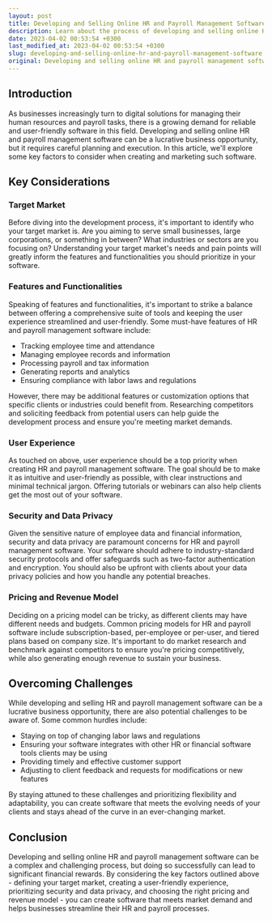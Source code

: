 ```yaml
---
layout: post
title: Developing and Selling Online HR and Payroll Management Software
description: Learn about the process of developing and selling online HR and payroll management software, including important factors to consider and potential challenges to overcome.
date: 2023-04-02 00:53:54 +0300
last_modified_at: 2023-04-02 00:53:54 +0300
slug: developing-and-selling-online-hr-and-payroll-management-software
original: Developing and selling online HR and payroll management software
---
```

## Introduction

As businesses increasingly turn to digital solutions for managing their human resources and payroll tasks, there is a growing demand for reliable and user-friendly software in this field. Developing and selling online HR and payroll management software can be a lucrative business opportunity, but it requires careful planning and execution. In this article, we'll explore some key factors to consider when creating and marketing such software.

## Key Considerations

### Target Market

Before diving into the development process, it's important to identify who your target market is. Are you aiming to serve small businesses, large corporations, or something in between? What industries or sectors are you focusing on? Understanding your target market's needs and pain points will greatly inform the features and functionalities you should prioritize in your software.

### Features and Functionalities

Speaking of features and functionalities, it's important to strike a balance between offering a comprehensive suite of tools and keeping the user experience streamlined and user-friendly. Some must-have features of HR and payroll management software include:

- Tracking employee time and attendance
- Managing employee records and information
- Processing payroll and tax information
- Generating reports and analytics
- Ensuring compliance with labor laws and regulations

However, there may be additional features or customization options that specific clients or industries could benefit from. Researching competitors and soliciting feedback from potential users can help guide the development process and ensure you're meeting market demands.

### User Experience

As touched on above, user experience should be a top priority when creating HR and payroll management software. The goal should be to make it as intuitive and user-friendly as possible, with clear instructions and minimal technical jargon. Offering tutorials or webinars can also help clients get the most out of your software.

### Security and Data Privacy

Given the sensitive nature of employee data and financial information, security and data privacy are paramount concerns for HR and payroll management software. Your software should adhere to industry-standard security protocols and offer safeguards such as two-factor authentication and encryption. You should also be upfront with clients about your data privacy policies and how you handle any potential breaches.

### Pricing and Revenue Model

Deciding on a pricing model can be tricky, as different clients may have different needs and budgets. Common pricing models for HR and payroll software include subscription-based, per-employee or per-user, and tiered plans based on company size. It's important to do market research and benchmark against competitors to ensure you're pricing competitively, while also generating enough revenue to sustain your business.

## Overcoming Challenges

While developing and selling HR and payroll management software can be a lucrative business opportunity, there are also potential challenges to be aware of. Some common hurdles include:

- Staying on top of changing labor laws and regulations
- Ensuring your software integrates with other HR or financial software tools clients may be using
- Providing timely and effective customer support
- Adjusting to client feedback and requests for modifications or new features

By staying attuned to these challenges and prioritizing flexibility and adaptability, you can create software that meets the evolving needs of your clients and stays ahead of the curve in an ever-changing market.

## Conclusion

Developing and selling online HR and payroll management software can be a complex and challenging process, but doing so successfully can lead to significant financial rewards. By considering the key factors outlined above - defining your target market, creating a user-friendly experience, prioritizing security and data privacy, and choosing the right pricing and revenue model - you can create software that meets market demand and helps businesses streamline their HR and payroll processes.